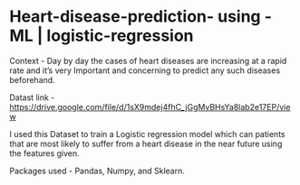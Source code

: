 # Heart-disease-prediction- using - ML | logistic-regression

Context - Day by day the cases of heart diseases are increasing at a rapid rate and it’s very Important and concerning to predict any such diseases beforehand.

Datast link - https://drive.google.com/file/d/1sX9mdej4fhC_jGgMvBHsYa8lab2e17EP/view

I used this Dataset to train a Logistic regression model which can patients that are most likely to suffer from a heart disease in the near future using the features given.

Packages used - Pandas, Numpy, and Sklearn.

